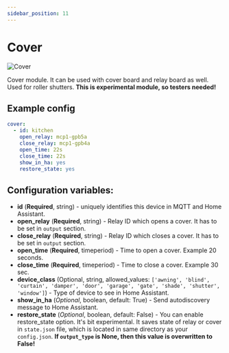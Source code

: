 ```yaml
---
sidebar_position: 11
---
```


# Cover

![Cover](/img/cover.png)

Cover module. It can be used with cover board and relay board as well. Used for roller shutters.
**This is experimental module, so testers needed!**

## Example config

```yaml title="Example config"
cover:
  - id: kitchen
    open_relay: mcp1-gpb5a
    close_relay: mcp1-gpb4a
    open_time: 22s
    close_time: 22s
    show_in_ha: yes
    restore_state: yes
```

## Configuration variables:

- **id** (**Required**, string) - uniquely identifies this device in MQTT and Home Assistant.
- **open_relay** (**Required**, string) - Relay ID which opens a cover. It has to be set in `output` section.
- **close_relay** (**Required**, string) - Relay ID which closes a cover. It has to be set in `output` section.
- **open_time** (**Required**, timeperiod) - Time to open a cover. Example 20 seconds.
- **close_time** (**Required**, timeperiod) - Time to close a cover. Example 30 sec.
- **device_class** (Optional, string, allowed_values: `['awning', 'blind', 'curtain', 'damper', 'door', 'garage', 'gate', 'shade', 'shutter', 'window']`) - Type of device to see in Home Assistant.
- **show_in_ha** (_Optional_, boolean, default: True) - Send autodiscovery message to Home Assistant.
- **restore_state** (_Optional_, boolean, default: False) - You can enable restore_state option. It's bit experimental. It saves state of relay or cover in `state.json` file, which is located in same directory as your `config.json`. **If `output_type` is None, then this value is overwritten to False!**

